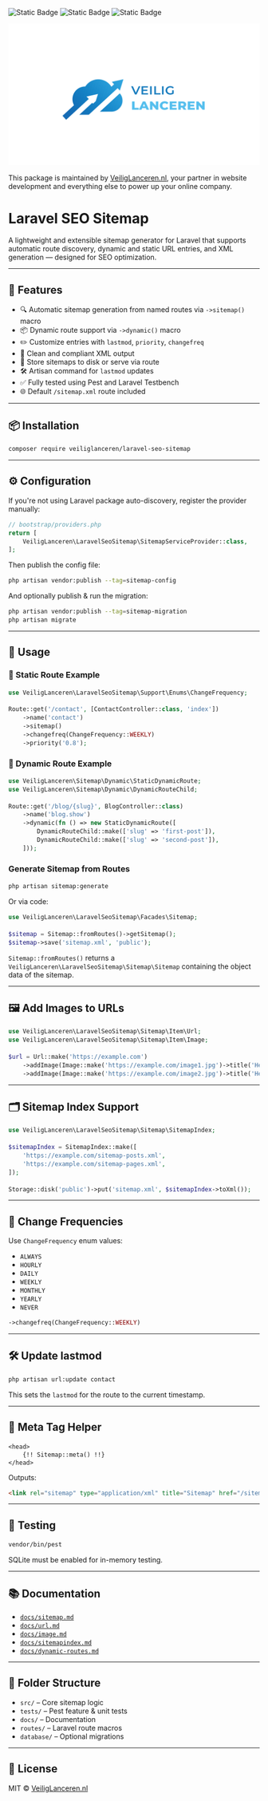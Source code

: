 ![Static Badge](https://img.shields.io/badge/Version-1.4.0-blue)
![Static Badge](https://img.shields.io/badge/Laravel-12.*-blue)
![Static Badge](https://img.shields.io/badge/PHP->_8.3-blue)

![Veilig Lanceren](/veilig-lanceren-logo.png)

This package is maintained by [VeiligLanceren.nl](https://veiliglanceren.nl), your partner in website development and everything else to power up your online company.

# Laravel SEO Sitemap

A lightweight and extensible sitemap generator for Laravel that supports automatic route discovery, dynamic and static URL entries, and XML generation — designed for SEO optimization.

---

## 🚀 Features

- 🔍 Automatic sitemap generation from named routes via `->sitemap()` macro
- 📦 Dynamic route support via `->dynamic()` macro
- ✏️ Customize entries with `lastmod`, `priority`, `changefreq`
- 🧼 Clean and compliant XML output
- 💾 Store sitemaps to disk or serve via route
- 🛠 Artisan command for `lastmod` updates
- ✅ Fully tested using Pest and Laravel Testbench
- 🌐 Default `/sitemap.xml` route included

---

## 📦 Installation

```bash
composer require veiliglanceren/laravel-seo-sitemap
```

---

## ⚙️ Configuration

If you're not using Laravel package auto-discovery, register the provider manually:

```php
// bootstrap/providers.php
return [
    VeiligLanceren\LaravelSeoSitemap\SitemapServiceProvider::class,
];
```

Then publish the config file:

```bash
php artisan vendor:publish --tag=sitemap-config
```

And optionally publish & run the migration:

```bash
php artisan vendor:publish --tag=sitemap-migration
php artisan migrate
```

---

## 🧭 Usage

### 📄 Static Route Example

```php
use VeiligLanceren\LaravelSeoSitemap\Support\Enums\ChangeFrequency;

Route::get('/contact', [ContactController::class, 'index'])
    ->name('contact')
    ->sitemap()
    ->changefreq(ChangeFrequency::WEEKLY)
    ->priority('0.8');
```

### 🔄 Dynamic Route Example

```php
use VeiligLanceren\Sitemap\Dynamic\StaticDynamicRoute;
use VeiligLanceren\Sitemap\Dynamic\DynamicRouteChild;

Route::get('/blog/{slug}', BlogController::class)
    ->name('blog.show')
    ->dynamic(fn () => new StaticDynamicRoute([
        DynamicRouteChild::make(['slug' => 'first-post']),
        DynamicRouteChild::make(['slug' => 'second-post']),
    ]));
```

### Generate Sitemap from Routes

```bash
php artisan sitemap:generate
```

Or via code:

```php
use VeiligLanceren\LaravelSeoSitemap\Facades\Sitemap;

$sitemap = Sitemap::fromRoutes()->getSitemap();
$sitemap->save('sitemap.xml', 'public');
```

`Sitemap::fromRoutes()` returns a `VeiligLanceren\LaravelSeoSitemap\Sitemap\Sitemap` containing the object data of the sitemap.

---

## 🖼 Add Images to URLs

```php
use VeiligLanceren\LaravelSeoSitemap\Sitemap\Item\Url;
use VeiligLanceren\LaravelSeoSitemap\Sitemap\Item\Image;

$url = Url::make('https://example.com')
    ->addImage(Image::make('https://example.com/image1.jpg')->title('Hero 1'))
    ->addImage(Image::make('https://example.com/image2.jpg')->title('Hero 2'));
```

---

## 🗂 Sitemap Index Support

```php
use VeiligLanceren\LaravelSeoSitemap\Sitemap\SitemapIndex;

$sitemapIndex = SitemapIndex::make([
    'https://example.com/sitemap-posts.xml',
    'https://example.com/sitemap-pages.xml',
]);

Storage::disk('public')->put('sitemap.xml', $sitemapIndex->toXml());
```

---

## 🔁 Change Frequencies

Use `ChangeFrequency` enum values:
- `ALWAYS`
- `HOURLY`
- `DAILY`
- `WEEKLY`
- `MONTHLY`
- `YEARLY`
- `NEVER`

```php
->changefreq(ChangeFrequency::WEEKLY)
```

---

## 🛠 Update lastmod

```bash
php artisan url:update contact
```

This sets the `lastmod` for the route to the current timestamp.

---

## 🔗 Meta Tag Helper

```blade
<head>
    {!! Sitemap::meta() !!}
</head>
```

Outputs:

```html
<link rel="sitemap" type="application/xml" title="Sitemap" href="/sitemap.xml" />
```

---

## 🧪 Testing

```bash
vendor/bin/pest
```

SQLite must be enabled for in-memory testing.

---

## 📚 Documentation

- [`docs/sitemap.md`](docs/sitemap.md)
- [`docs/url.md`](docs/url.md)
- [`docs/image.md`](docs/image.md)
- [`docs/sitemapindex.md`](docs/sitemapindex.md)
- [`docs/dynamic-routes.md`](docs/dynamic-routes.md)

---

## 📂 Folder Structure

- `src/` – Core sitemap logic
- `tests/` – Pest feature & unit tests
- `docs/` – Documentation
- `routes/` – Laravel route macros
- `database/` – Optional migrations

---

## 📄 License

MIT © [VeiligLanceren.nl](https://veiliglanceren.nl)
